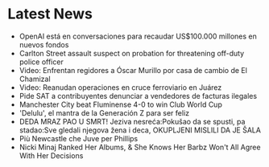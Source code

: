# Latest News
-  OpenAI está en conversaciones para recaudar US$100.000 millones en nuevos fondos
-  Carlton Street assault suspect on probation for threatening off-duty police officer
-  Video: Enfrentan regidores a Óscar Murillo por casa de cambio de El Chamizal
-  Video: Reanudan operaciones en cruce ferroviario en Juárez
-  Pide SAT a contribuyentes denunciar a vendedores de facturas ilegales
-  Manchester City beat Fluminense 4-0 to win Club World Cup
-  'Delulu', el mantra de la Generación Z para ser feliz
-  DEDA MRAZ PAO U SMRT! Jeziva nesreća:Pokušao da se spusti, pa stadao:Sve gledali njegova žena i deca, OKUPLJENI MISLILI DA JE ŠALA
-  Più Newcastle che Juve per Phillips
-  Nicki Minaj Ranked Her Albums, & She Knows Her Barbz Won't All Agree With Her Decisions
